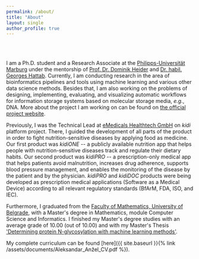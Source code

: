 ```yaml
---
permalink: /about/
title: "About"
layout: single
author_profile: true
---
```


<br>
<br>

I am a Ph.D. student and a Research Associate at the [Philipps-Universität Marburg](https://www.uni-marburg.de/en) under the mentorship of [Prof. Dr. Dominik Heider](http://heiderlab.de/?page_id=146) and [Dr. habil. Georges Hattab](https://visualization.group/hattab/). Currently, I am conducting research in the area of bioinformatics pipelines and tools using machine learning and various other data science methods. Besides that, I am also working on the problems of designing, implementing, evaluating, and visualizing automatic workflows for information storage systems based on molecular storage media, _e.g._, DNA. More about the project I am working on can be found on [the official project website](https://mosla.mathematik.uni-marburg.de/gb/).

Previously, I was the Technical Lead at [eMedicals Healthtech GmbH](https://emedicals.de/) on _kidi_ platform project. There, I guided the development of all parts of the product in order to fight nutrition-sensitive diseases by applying food as medicine. Our first product was _kidiONE_ -- a publicly available nutrition app that helps people with nutrition-sensitive diseases track and regulate their dietary habits. Our second product was _kidiPRO_ -- a prescription-only medical app that helps patients avoid malnutrition, increases drug adherence, supports blood pressure management, and enables the monitoring of the disease by the patient and by the physician. _kidiPRO_ and _kidiDOC_ products were being developed as prescription medical applications (Software as a Medical Device) according to all relevant regulatory standards (BfArM, FDA, ISO, and IEC).

Furthermore, I graduated from the [Faculty of Mathematics, University of Belgrade](http://www.matf.bg.ac.rs/eng/), with a Master's degree in Mathematics, module Computer Science and Informatics. I finished my Master's degree studies with an average grade of 10.00 (out of 10.00) and with my Master's Thesis ['Determining protein N-glycosylation with machine learning methods'](https://github.com/AAnzel/Master_thesis/blob/master/Master_rad.pdf).


My complete curriculum can be found [here]({{ site.baseurl }}{% link /assets/documents/Aleksandar_Anžel_CV.pdf %}).


